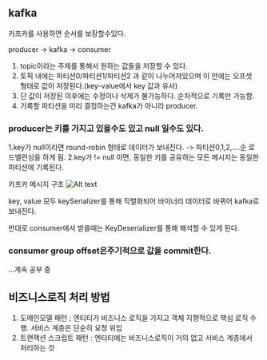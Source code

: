 ## kafka

카프카를 사용하면 순서를 보장할수있다.

producer -> kafka -> consumer 

1. topic이라는 주제를 통해서 원하는 값들을 저장할 수 있다.
2. 토픽 내에는 파티션0/파티션1/파티션2 과 같이 나누어져있으며 이 안에는 오프셋 형태로 값이 저장된다.(key-value에서 key 값과 유사)
3. 단 값이 저장된 이후에는 수정이나 삭제가 불가능하다. 순차적으로 기록만 가능함.
4. 기록할 파티션을 미리 결정하는건 kafka가 아니라 producer.


### producer는 키를 가지고 있을수도 있고 null 일수도 있다.
1.key가 null이라면 round-robin 형태로 데이터가 보내진다. -> 파티션0,1,2,....순 로드밸런싱을 하게 됨.
2.key가 != null 이면, 동일한 키를 공유하는 모든 메시지는 동일한 파티션에 기록된다.

카프카 메시지 구조
![Alt text](image.png)

key, value 모두 keySerializer를 통해 직렬화되어 바이너리 데이터로 바뀌어 kafka로 보내진다.

반대로 consumer에서 받을때는 KeyDeserializer를 통해 해석할 수 있게 된다.

### consumer group offset은주기적으로 값을 commit한다.

...계속 공부 중

##  비즈니스로직 처리 방법

1. 도메인모델 패턴 ; 엔티티가 비즈니스 로직을 가지고 객체 지향적으로 핵심 로직 수행. 서비스 계층은 단순히 요청 위임
2. 트랜잭션 스크립트 패턴 : 엔티티에는 비즈니스로직이 거의 없고 서비스 계층에서 처리하는 것


